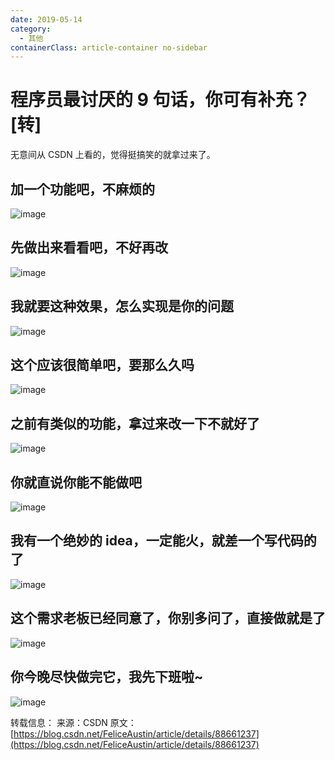 ```yaml
---
date: 2019-05-14
category:
  - 其他
containerClass: article-container no-sidebar
---
```


# 程序员最讨厌的 9 句话，你可有补充？[转]

无意间从 CSDN 上看的，觉得挺搞笑的就拿过来了。

<!-- more -->

## 加一个功能吧，不麻烦的

![image](https://image.liubing.me/2019/12/26/b2098c2db993f.png)

## 先做出来看看吧，不好再改

![image](https://image.liubing.me/2019/12/26/4b7f3be1d3256.png)

## 我就要这种效果，怎么实现是你的问题

![image](https://image.liubing.me/2019/12/26/f93fb567322d1.png)

## 这个应该很简单吧，要那么久吗

![image](https://image.liubing.me/2019/12/26/df1c467c5e7c1.png)

## 之前有类似的功能，拿过来改一下不就好了

![image](https://image.liubing.me/2019/12/26/ade14c718e1d9.png)

## 你就直说你能不能做吧

![image](https://image.liubing.me/2019/12/26/d174aa162ad07.png)

## 我有一个绝妙的 idea，一定能火，就差一个写代码的了

![image](https://image.liubing.me/2019/12/26/d08417be3e752.png)

## 这个需求老板已经同意了，你别多问了，直接做就是了

![image](https://image.liubing.me/2019/12/26/af5e0a80bc860.png)

## 你今晚尽快做完它，我先下班啦~

![image](https://image.liubing.me/2019/12/26/9b9339baabb56.png)

转载信息：
来源：CSDN
原文：[https://blog.csdn.net/FeliceAustin/article/details/88661237](https://blog.csdn.net/FeliceAustin/article/details/88661237)
